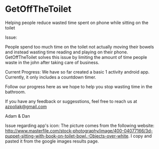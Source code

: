 GetOffTheToilet
===============

Helping people reduce wasted time spent on phone while sitting on the toilet

Issue:

People spend too much time on the toilet not actually moving their bowels and instead wasting time reading and playing on their phone. GetOffTheToilet solves this issue by limiting the amount of time people waste in the john after taking care of business.

Current Progress:
We have so far created a basic 1 activity android app. Currently, it only includes a countdown timer. 

Follow our progress here as we hope to help you stop wasting time in the bathroom. 

If you have any feedback or suggesstions, feel free to reach us at azpoliak@gmail.com



Adam & Dan



Issue regarding app's icon:
The picture comes from the following website: http://www.masterfile.com/stock-photography/image/400-04077166/3d-puppet-sitting-with-book-on-toilet-bowl.-Objects-over-white. I copy and pasted it from the google images results page.
